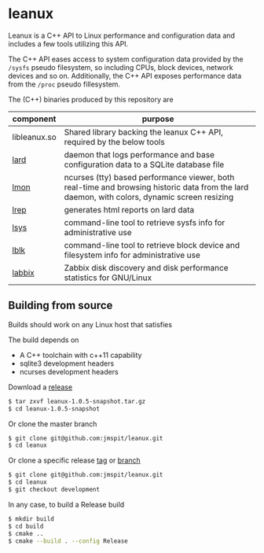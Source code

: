 # leanux

Leanux is a C++ API to Linux performance and configuration data and includes a few tools utilizing this API.

The C++ API eases access to system configuration data provided by the `/sysfs` pseudo filesystem, so including CPUs, block devices, network devices and so on. Additionally, the C++ API exposes performance data from the `/proc` pseudo fillesystem.

The (C++) binaries produced by this repository are

| component | purpose |
|------|---------|
| libleanux.so | Shared library backing the leanux C++ API, required by the below tools |
| [lard](https://www.o-rho.com/leanux/lard) | daemon that logs performance and base configuration data to a SQLite database file |
| [lmon](doc/lmon.md) | ncurses (tty) based performance viewer, both real-time and browsing historic data from the lard daemon, with colors, dynamic screen resizing |
| [lrep](https://www.o-rho.com/leanux/lrep) | generates html reports on lard data |
| [lsys](https://www.o-rho.com/leanux/lsys) | command-line tool to retrieve sysfs info for administrative use |
| [lblk](https://www.o-rho.com/leanux/lblk) | command-line tool to retrieve block device and filesystem info for administrative use |
| [labbix](https://www.o-rho.com/leanux/labbix) | Zabbix disk discovery and disk performance statistics for GNU/Linux |

## Building from source

Builds should work on any Linux host that satisfies

The build depends on

  - A C++ toolchain with c++11 capability
  - sqlite3 development headers
  - ncurses development headers

Download a [release](https://github.com/jmspit/leanux/releases)

```bash
$ tar zxvf leanux-1.0.5-snapshot.tar.gz
$ cd leanux-1.0.5-snapshot
```

Or clone the master branch

```bash
$ git clone git@github.com:jmspit/leanux.git
$ cd leanux
```

Or clone a specific release [tag](https://github.com/jmspit/leanux/tags) or [branch](https://github.com/jmspit/leanux/branches)

```bash
$ git clone git@github.com:jmspit/leanux.git
$ cd leanux
$ git checkout development
```

In any case, to build a Release build

```bash
$ mkdir build
$ cd build
$ cmake ..
$ cmake --build . --config Release
```

